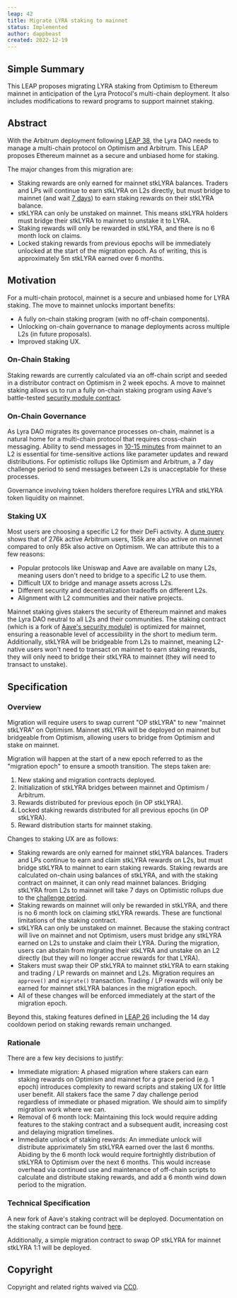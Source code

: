 ```yaml
---
leap: 42
title: Migrate LYRA staking to mainnet
status: Implemented
author: dappbeast
created: 2022-12-19
---
```


## Simple Summary
This LEAP proposes migrating LYRA staking from Optimism to Ethereum mainnet in anticipation of the Lyra Protocol's multi-chain deployment. It also includes modifications to reward programs to support mainnet staking.

## Abstract
With the Arbitrum deployment following [LEAP 38](https://leaps.lyra.finance/leaps/leap-38/), the Lyra DAO needs to manage a multi-chain protocol on Optimism and Arbitrum. This LEAP proposes Ethereum mainnet as a secure and unbiased home for staking.

The major changes from this migration are:
- Staking rewards are only earned for mainnet stkLYRA balances. Traders and LPs will continue to earn stkLYRA on L2s directly, but must bridge to mainnet (and wait [7 days](https://help.optimism.io/hc/en-us/articles/4411895558171-Why-do-I-need-to-wait-a-week-when-moving-assets-out-of-Optimism-)) to earn staking rewards on their stkLYRA balance.
- stkLYRA can only be unstaked on mainnet. This means stkLYRA holders must bridge their stkLYRA to mainnet to unstake it to LYRA.
- Staking rewards will only be rewarded in stkLYRA, and there is no 6 month lock on claims.
- Locked staking rewards from previous epochs will be immediately unlocked at the start of the migration epoch. As of writing, this is approximately 5m stkLYRA earned over 6 months.

## Motivation

For a multi-chain protocol, mainnet is a secure and unbiased home for LYRA staking. The move to mainnet unlocks important benefits:

- A fully on-chain staking program (with no off-chain components).
- Unlocking on-chain governance to manage deployments across multiple L2s (in future proposals).
- Improved staking UX.

### On-Chain Staking

Staking rewards are currently calculated via an off-chain script and seeded in a distributor contract on Optimism in 2 week epochs. A move to mainnet staking allows us to run a fully on-chain staking program using Aave's battle-tested [security module contract](https://docs.aave.com/developers/v/2.0/protocol-governance/staking-aave).

### On-Chain Governance

As Lyra DAO migrates its governance processes on-chain, mainnet is a natural home for a multi-chain protocol that requires cross-chain messaging. Ability to send messages in [10-15 minutes](https://community.optimism.io/docs/developers/bridge/messaging/#for-ethereum-l1-to-optimism-l2-transactions) from mainnet to an L2 is essential for time-sensitive actions like parameter updates and reward distributions. For optimistic rollups like Optimism and Arbitrum, a 7 day challenge period to send messages between L2s is unacceptable for these processes.

Governance involving token holders therefore requires LYRA and stkLYRA token liquidity on mainnet.

### Staking UX

Most users are choosing a specific L2 for their DeFi activity. A [dune query](https://dune.com/queries/1765281?tx_count_n26d66=10 "https://dune.com/queries/1765281?tx_count_n26d66=10") shows that of 276k active Arbitrum users, 155k are also active on mainnet compared to only 85k also active on Optimism. We can attribute this to a few reasons:
- Popular protocols like Uniswap and Aave are available on many L2s, meaning users don't need to bridge to a specific L2 to use them.
- Difficult UX to bridge and manage assets across L2s.
- Different security and decentralization tradeoffs on different L2s.
- Alignment with L2 communities and their native projects.

Mainnet staking gives stakers the security of Ethereum mainnet and makes the Lyra DAO neutral to all L2s and their communities. The staking contract (which is a fork of [Aave's security module](https://docs.aave.com/developers/v/2.0/protocol-governance/staking-aave)) is optimized for mainnet, ensuring a reasonable level of accessibility in the short to medium term. Additionally, stkLYRA will be bridgeable from L2s to mainnet, meaning L2-native users won't need to transact on mainnet to earn staking rewards, they will only need to bridge their stkLYRA to mainnet (they will need to transact to unstake).

## Specification

### Overview
<!--This is a high level overview of *how* the LEAP will solve the problem. The overview should clearly describe how the new feature will be implemented.-->

Migration will require users to swap current "OP stkLYRA" to new "mainnet stkLYRA" on Optimism. Mainnet stkLYRA will be deployed on mainnet but bridgeable from Optimism, allowing users to bridge from Optimism and stake on mainnet.

Migration will happen at the start of a new epoch referred to as the "migration epoch" to ensure a smooth transition. The steps taken are:

1. New staking and migration contracts deployed.
2. Initialization of stkLYRA bridges between mainnet and Optimism / Arbitrum.
3. Rewards distributed for previous epoch (in OP stkLYRA).
4. Locked staking rewards distributed for all previous epochs (in OP stkLYRA).
5. Reward distribution starts for mainnet staking.

Changes to staking UX are as follows:

- Staking rewards are only earned for mainnet stkLYRA balances. Traders and LPs continue to earn and claim stkLYRA rewards on L2s, but must bridge stkLYRA to mainnet to earn staking rewards. Staking rewards are calculated on-chain using balances of stkLYRA, and with the staking contract on mainnet, it can only read mainnet balances. Bridging stkLYRA from L2s to mainnet will take 7 days on Optimistic rollups due to the [challenge period](https://help.optimism.io/hc/en-us/articles/4411895558171-Why-do-I-need-to-wait-a-week-when-moving-assets-out-of-Optimism-).
- Staking rewards on mainnet will only be rewarded in stkLYRA, and there is no 6 month lock on claiming stkLYRA rewards. These are functional limitations of the staking contract.
- stkLYRA can only be unstaked on mainnet. Because the staking contract will live on mainnet and not Optimism, users must bridge any stkLYRA earned on L2s to unstake and claim their LYRA. During the migration, users can abstain from migrating their stkLYRA and unstake on an L2 directly (but they will no longer accrue rewards for that LYRA).
- Stakers must swap their OP stkLYRA to mainnet stkLYRA to earn staking and trading / LP rewards on mainnet and L2s. Migration requires an `approve()` and `migrate()` transaction. Trading / LP rewards will only be earned for mainnet stkLYRA balances in the migration epoch. 
- All of these changes will be enforced immediately at the start of the migration epoch.

Beyond this, staking features defined in [LEAP 26](https://leaps.lyra.finance/leaps/leap-26) including the 14 day cooldown period on staking rewards remain unchanged.

### Rationale
<!--This is where you explain the reasoning behind how you propose to solve the problem. Why did you propose to implement the change in this way, what were the considerations and trade-offs. The rationale fleshes out what motivated the design and why particular design decisions were made. It should describe alternate designs that were considered and related work. The rationale may also provide evidence of consensus within the community, and should discuss important objections or concerns raised during discussion.-->

There are a few key decisions to justify:

- Immediate migration: A phased migration where stakers can earn staking rewards on Optimism and mainnet for a grace period (e.g. 1 epoch) introduces complexity to reward scripts and staking UX for little user benefit. All stakers face the same 7 day challenge period regardless of immediate or phased migration. We should aim to simplify migration work where we can.
- Removal of 6 month lock: Maintaining this lock would require adding features to the staking contract and a subsequent audit, increasing cost and delaying migration timelines.
- Immediate unlock of staking rewards: An immediate unlock will distribute appriximately 5m stkLYRA earned over the last 6 months. Abiding by the 6 month lock would require fortnightly distribution of stkLYRA to Optimism over the next 6 months. This would increase overhead via continued use and maintenance of off-chain scripts to calculate and distribute staking rewards, and add a 6 month wind down period to the migration.

### Technical Specification
<!--The technical specification should outline the public API of the changes proposed. That is, changes to any of the interfaces Lyra currently exposes or the creations of new ones.-->

A new fork of Aave's staking contract will be deployed. Documentation on the staking contract can be found [here](https://docs.aave.com/developers/v/2.0/protocol-governance/staking-aave).

Additionally, a simple migration contract to swap OP stkLYRA for mainnet stkLYRA 1:1 will be deployed.

## Copyright
Copyright and related rights waived via [CC0](https://creativecommons.org/publicdomain/zero/1.0/).
